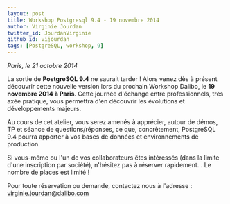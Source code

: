 ```yaml
---
layout: post
title: Workshop Postgresql 9.4 - 19 novembre 2014
author: Virginie Jourdan
twitter_id: JourdanVirginie 
github_id: vijourdan
tags: [PostgreSQL, workshop, 9]
---
```

*Paris, le 21 octobre 2014*

La sortie de **PostgreSQL 9.4** ne saurait tarder ! 
Alors venez dès à présent découvrir cette nouvelle version lors du prochain Workshop Dalibo, le **19 novembre 2014 à Paris**. 
Cette journée d'échange entre professionnels, très axée pratique, vous permettra d'en découvrir les évolutions et développements majeurs. 

<!--MORE-->

Au cours de cet atelier, vous serez amenés à apprécier, autour de démos, TP et séance de questions/réponses, ce que, concrètement, PostgreSQL 9.4 pourra apporter à vos bases de données et environnements de production.

Si vous-même ou l'un de vos collaborateurs êtes intéressés (dans la limite d'une inscription par société), n'hésitez pas à réserver rapidement… Le nombre de places est limité !

Pour toute réservation ou demande, contactez nous à l'adresse :  [virginie.jourdan@dalibo.com](virginie.jourdan@dalibo.com) 
